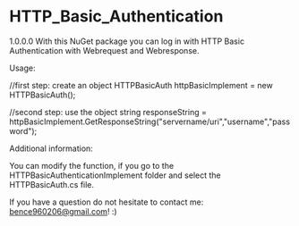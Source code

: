 # HTTP_Basic_Authentication
1.0.0.0
With this NuGet package you can log in with HTTP Basic Authentication with Webrequest and Webresponse.

Usage:

//first step: create an object
HTTPBasicAuth httpBasicImplement = new HTTPBasicAuth();

//second step: use the object
string responseString = httpBasicImplement.GetResponseString("servername/uri","username","password");

Additional information:

You can modify the function, if you go to the HTTPBasicAuthenticationImplement folder and select the HTTPBasicAuth.cs file.

If you have a question do not hesitate to contact me: bence960206@gmail.com! :)
